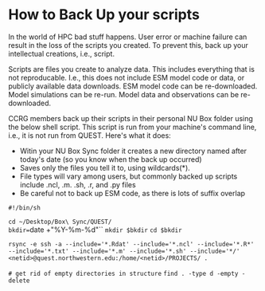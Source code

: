 # How to Back Up your scripts

In the world of HPC bad stuff happens. User error or machine failure can result in the loss of the scripts you created. To prevent this, back up your intellectual creations, i.e., script. 

Scripts are files you create to analyze data. This includes everything that is not reproducable. I.e., this does not include ESM model code or data, or publicly available data downloads. ESM model code can be re-downloaded. Model simulations can be re-run. Model data and observations can be re-downloaded.  

CCRG members back up their scripts in their personal NU Box folder using the below shell script. This script is run from your machine's command line, i.e., it is not run from QUEST. Here's what it does:

* Witin your NU Box Sync folder it creates a new directory named after today's date (so you know when the back up occurred)
* Saves only the files you tell it to, using wildcards(*). 
* File types will vary among users, but commonly backed up scripts include .ncl, .m. .sh, .r, and .py files
* Be careful not to back up ESM code, as there is lots of suffix overlap 

`#!/bin/sh`

`cd ~/Desktop/Box\ Sync/QUEST/`    
`bkdir=`date +"%Y-%m-%d"``
`mkdir $bkdir`
`cd $bkdir`

`rsync -e ssh -a --include='*.Rdat' --include='*.ncl' --include='*.R*' --include='*.txt' --include='*.m' --include='*.sh' --include='*/' <netid>@quest.northwestern.edu:/home/<netid>/PROJECTS/ .`

`# get rid of empty directories in structure`
`find . -type d -empty -delete`


